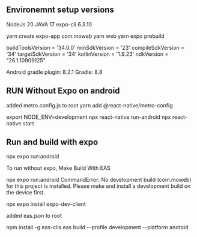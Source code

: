 ## Environemnt setup versions

NodeJs 20
JAVA 17
expo-cli 6.3.10

yarn create expo-app com.moweb
yarn web
yarn expo prebuild

buildToolsVersion = '34.0.0'
minSdkVersion = '23'
compileSdkVersion = '34'
targetSdkVersion = '34'
kotlinVersion = '1.9.23'
ndkVersion = "26.1.10909125"

Android gradle plugin: 8.2.1
Gradle: 8.8

## RUN Without Expo on android

added metro.config.js to root
yarn add @react-native/metro-config

export NODE_ENV=development
npx react-native run-android
npx react-native start

## Run and build with expo

npx expo run:android

To run without expo, Make Build With EAS

npx expo run:android
CommandError: No development build (com.moweb) for this project is installed. Please make and install a development build on the device first.

npx expo install expo-dev-client

added eas.json to root

npm install -g eas-clis
eas build --profile development --platform android
